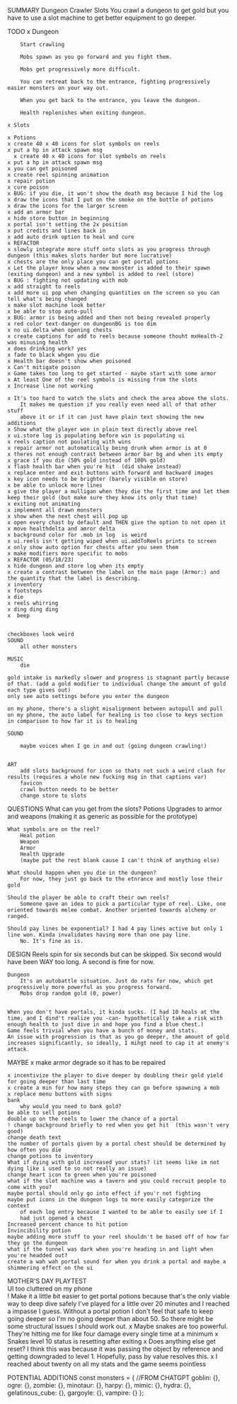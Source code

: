SUMMARY
    Dungeon Crawler Slots 
        You crawl a dungeon to get gold but you have to use a slot machine to get better equipment to go deeper.

TODO
    x Dungeon

        Start crawling

        Mobs spawn as you go forward and you fight them.

        Mobs get progressively more difficult.

        You can retreat back to the entrance, fighting progressively easier monsters on your way out.

        When you get back to the entrance, you leave the dungeon.

        Health replenishes when exiting dungeon.

    x Slots

    x Potions
    x create 40 x 40 icons for slot symbols on reels
    x put a hp in attack spawn msg
      x create 40 x 40 icons for slot symbols on reels
    x put a hp in attack spawn msg
    x you can get poisoned    
    x create reel spinning animation
    x repair potion
    x cure poison
    x BUG: if you die, it won't show the death msg because I hid the log
    x draw the icons that I put on the smoke on the bottle of potions
    x draw the icons for the larger screen
    x add an armor bar
    x hide store button in beginning
    x portal isn't setting the 2x position
    x put credits and lines back in
    x add auto drink option to heal and cure
    x REFACTOR
    x slowly integrate more stuff onto slots as you progress through dungeon (this makes slots harder but more lucrative)
    x chests are the only place you can get portal potions
    x Let the player know when a new monster is added to their spawn (exiting dungeon) and a new symbol is added to reel (store)
    x BUG : fighting not updating with mob
    x add straight to reels
    x add more ui pop when changing quantities on the screen so you can tell what's being changed 
    x make slot machine look better
    x be able to stop auto-pull
    x BUG: armor is being added and then not being revealed properly
    x red color text-danger on dungeonBG is too dim
    x no ui.delta when opening chests
    x create captions for add to reels because someone thouht mxHealth-2 was minusing health
    x does drinking work? yes
    x fade to black whgen you die
    x Health bar doesn't show when poisoned 
    x Can't mitigate poison
    x Game takes too long to get started - maybe start with some armor
    x At least One of the reel symbols is missing from the slots 
    x Increase line not working
    
    x It's too hard to watch the slots and check the area above the slots. 
        It makes me question if you really even need all of that other stuff 
        above it or if it can just have plain text showing the new additions    
    x Show what the player won in plain text directly above reel
    x ui.store log is populating before win is populating ui
    x reels caption not poulating with wins
    x repair armor not automatically being drunk when armor is at 0
    x theres not enough contrast between armor bar bg and when its empty
    x grace if you die (50% gold instead of 100% gold)
    x flash health bar when you're hit  (did shake instead)
    x replace enter and exit buttons with forward and backward images   
    x key icon needs to be brighter (barely visible on store)
    x be able to unlock more lines    
    x give the player a mulligan when they die the first time and let them keep their gold (but make sure they know its only that time)
    x exiting not animating
    x implement all drawn monsters
    x show when the next chest will pop up
    x open every chast by default and THEN give the option to not open it
    x move healthdelta and amror delta
    x background color for .mob in log  is weird
    x ui.reels isn't getting wiped when ui.addToReels prints to screen
    x only show auto option for chests after you seen them
    x make modifiers more specific to mobs
    x REFACTOR (05/18/23)
    x hide dungeon and store log when its empty
    x create a contrast between the label on the main page (Armor:) and the quantity that the label is describing.
    x inventory
    x footsteps
    x die
    x reels whirring
    x ding ding ding
    x  beep


    checkboxes look weird
    SOUND
        all other monsters

    MUSIC
        die
    
    gold intake is markedly slower and progress is stagnant partly because of that. (add a gold modifier to individual change the amount of gold each type gives out)
    only see auto settings before you enter the dungeon

    on my phone, there's a slight misalignment between autopull and pull
    on my phone, the auto label for healing is too close to keys section in comparison to how far it is to healing

    SOUND       

        maybe voices when I go in and out (going dungeon crawling!)
        

    ART 
        add slots background for icon so thats not such a weird clash for results (requires a whole new fucking msg in that captions var)
        favicon
        crawl button needs to be better
        change store to slots
    
QUESTIONS
    What can you get from the slots?
        Potions
        Upgrades to armor and weapons (making it as generic as possible for the prototype)

    What symbols are on the reel?
        Heal potion
        Weapon
        Armor
        Health Upgrade        
        (maybe put the rest blank cause I can't think of anything else)

    What should happen when you die in the dungeon?
        For now, they just go back to the etnrance and mostly lose their gold

    Should the player be able to craft their own reels?
        Someone gave an idea to pick a particular type of reel. Like, one oriented towards melee combat. Another oriented towards alchemy or ranged.

    Should pay lines be exponential? I had 4 pay lines active but only 1 line won. Kinda invalidates having more than one pay line.
        No. It's fine as is.



DESIGN
    Reels spin for six seconds but can be skipped.
        Six second would have been WAY too long. A second is fine for now.

    Dungeon
        It's an autobattle situation. Just do rats for now, which get progressively more powerful as you progress forward.
        Mobs drop random gold (0, power)


    When you don't have portals, it kinda sucks. (I had 10 heals at the time, and I dind't realize you -can- hypothetically take a risk with enough health to just dive in and hope you find a blue chest.)
    Game feels trivial when you have a bunch of money and stats.
    An issue with progression is that as you go deeper, the amount of gold increases significantly, so ideally, I mihgt need to cap it at enemy's attack.

MAYBE
    x make armor degrade so it has to be repaired
    
    x incentivize the player to dive deeper by doubling their gold yield for going deeper than last time
    x create a min for how many steps they can go before spawning a mob
    x replace menu buttons with signs
    bank
        why would you need to bank gold?
    be able to sell potions        
    double up on the reels to lower the chance of a portal     
    ! change background briefly to red when you get hit  (this wasn't very good)
    change death text
    the number of portals given by a portal chest should be determined by how often you die
    change potions to inventory   
    What if dying with gold increased your stats? (it seems like im not dying like i used to so not really an issue)
    change heart icon to green when you're poisoned
    what if the slot machine was a tavern and you could recruit people to come with you?
    maybe portal should only go into effect if you'r not fighting
    maybe put icons in the dungeon logs to more easily categorize the context 
        of each log entry because I wanted to be able to easily see if I 
        had just opened a chest 
    Increased percent chance to hit potion
    Invincibility potion
    maybe adding more stuff to your reel shouldn't be based off of how far they go the dungeon
    what if the tunnel was dark when you're heading in and light when you're headded out?
    create a wah wah portal sound for when you drink a portal and maybe a shimmering effect on the ui

MOTHER'S DAY PLAYTEST    
    UI too cluttered on my phone    
    ! Make it a little bit easier to get portal potions because that's the only viable way to deep dive safely 
    I've played for a little over 20 minutes and I reached a impasse I guess. Without a portal potion I don't feel that safe to keep going deeper so I'm no going deeper than about 50. So there might be some structural issues I should work out. 
    x Maybe snakes are too powerful. They're hitting me for like four damage every single time at a minimum
    x Snakes level 10 status is resetting after exiting
    x Does anything else get reset? I think this was because it was passing the object by reference and getting downgraded to level 1. Hopefully, pass by value resolves this.
    x I reached about twenty on all my stats and the game seems pointless 


POTENTIAL ADDITIONS
    const monsters = { //FROM CHATGPT
        goblin: {},
        ogre: {},
        zombie: {},
        minotaur: {},
        harpy: {},
        mimic: {},
        hydra: {},
        gelatinous_cube: {},
        gargoyle: {},
        vampire: {}
    };